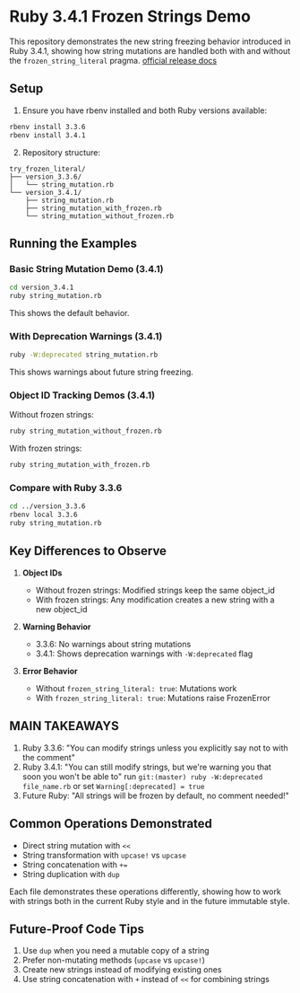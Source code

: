 # Ruby 3.4.1 Frozen Strings Demo

This repository demonstrates the new string freezing behavior introduced in Ruby 3.4.1, showing how string mutations are handled both with and without the `frozen_string_literal` pragma. [official release docs](https://www.ruby-lang.org/en/news/2024/12/25/ruby-3-4-0-released/)

## Setup

1. Ensure you have rbenv installed and both Ruby versions available:
```bash
rbenv install 3.3.6
rbenv install 3.4.1
```

2. Repository structure:
```
try_frozen_literal/
├── version_3.3.6/
│   └── string_mutation.rb
└── version_3.4.1/
    ├── string_mutation.rb
    ├── string_mutation_with_frozen.rb
    └── string_mutation_without_frozen.rb
```

## Running the Examples

### Basic String Mutation Demo (3.4.1)

```bash
cd version_3.4.1
ruby string_mutation.rb
```
This shows the default behavior.

### With Deprecation Warnings (3.4.1)

```bash
ruby -W:deprecated string_mutation.rb
```
This shows warnings about future string freezing.

### Object ID Tracking Demos (3.4.1)

Without frozen strings:
```bash
ruby string_mutation_without_frozen.rb
```

With frozen strings:
```bash
ruby string_mutation_with_frozen.rb
```

### Compare with Ruby 3.3.6

```bash
cd ../version_3.3.6
rbenv local 3.3.6
ruby string_mutation.rb
```

## Key Differences to Observe

1. **Object IDs**
   - Without frozen strings: Modified strings keep the same object_id
   - With frozen strings: Any modification creates a new string with a new object_id

2. **Warning Behavior**
   - 3.3.6: No warnings about string mutations
   - 3.4.1: Shows deprecation warnings with `-W:deprecated` flag

3. **Error Behavior**
   - Without `frozen_string_literal: true`: Mutations work
   - With `frozen_string_literal: true`: Mutations raise FrozenError

## MAIN TAKEAWAYS

1. Ruby 3.3.6: "You can modify strings unless you explicitly say not to with the comment"
2. Ruby 3.4.1: "You can still modify strings, but we're warning you that soon you won't be able to"
   run `git:(master) ruby -W:deprecated file_name.rb` or set `Warning[:deprecated] = true`
4. Future Ruby: "All strings will be frozen by default, no comment needed!"

## Common Operations Demonstrated

- Direct string mutation with `<<`
- String transformation with `upcase!` vs `upcase`
- String concatenation with `+=`
- String duplication with `dup`

Each file demonstrates these operations differently, showing how to work with strings both in the current Ruby style and in the future immutable style.

## Future-Proof Code Tips

1. Use `dup` when you need a mutable copy of a string
2. Prefer non-mutating methods (`upcase` vs `upcase!`)
3. Create new strings instead of modifying existing ones
4. Use string concatenation with `+` instead of `<<` for combining strings
